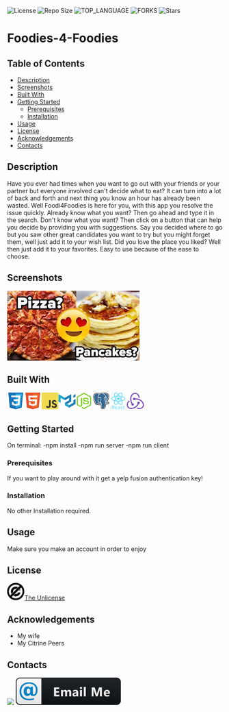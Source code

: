 ![License](https://img.shields.io/github/license/MrOrtiz1988/Foodi4Foodies.svg?style=for-the-badge) ![Repo Size](https://img.shields.io/github/languages/code-size/MrOrtiz1988/Foodi4Foodies.svg?style=for-the-badge) ![TOP_LANGUAGE](https://img.shields.io/github/languages/top/MrOrtiz1988/Foodi4Foodies.svg?style=for-the-badge) ![FORKS](https://img.shields.io/github/forks/MrOrtiz1988/Foodi4Foodies.svg?style=for-the-badge&social) ![Stars](https://img.shields.io/github/stars/MrOrtiz1988/Foodi4Foodies.svg?style=for-the-badge)
    
# Foodies-4-Foodies

## Table of Contents

- [Description](#description)
- [Screenshots](#screenshots)
- [Built With](#built-with)
- [Getting Started](#getting-started)
  - [Prerequisites](#prerequisites)
  - [Installation](#installation)
- [Usage](#usage)
- [License](#license)
- [Acknowledgements](#acknowledgements)
- [Contacts](#contacts)

## Description

Have you ever had times when you want to go out with your friends or your partner but everyone involved can't decide what to eat? It can turn into a lot of back and forth and next thing you know an hour has already been wasted. Well Foodi4Foodies is here for you, with this app you resolve the issue quickly. Already know what you want? Then go ahead and type it in the search. Don't know what you want? Then click on a button that can help you decide by providing you with suggestions. Say you decided where to go but you saw other great candidates you want to try but you might forget them, well just add it to your wish list. Did you love the place you liked? Well then just add it to your favorites. Easy to use because of the ease to choose.


## Screenshots

<img src="public/foodies1.jpeg" />

## Built With

<a href="https://developer.mozilla.org/en-US/docs/Web/CSS"><img src="https://raw.githubusercontent.com/devicons/devicon/master/icons/css3/css3-original.svg" height="40px" width="40px" /></a><a href="https://developer.mozilla.org/en-US/docs/Web/HTML"><img src="https://raw.githubusercontent.com/devicons/devicon/master/icons/html5/html5-original.svg" height="40px" width="40px" /></a><a href="https://developer.mozilla.org/en-US/docs/Web/JavaScript"><img src="https://raw.githubusercontent.com/devicons/devicon/master/icons/javascript/javascript-original.svg" height="40px" width="40px" /></a><a href="https://material-ui.com/"><img src="https://raw.githubusercontent.com/devicons/devicon/master/icons/materialui/materialui-original.svg" height="40px" width="40px" /></a><a href="https://nodejs.org/en/"><img src="https://raw.githubusercontent.com/devicons/devicon/master/icons/nodejs/nodejs-original.svg" height="40px" width="40px" /></a><a href="https://www.postgresql.org/"><img src="https://raw.githubusercontent.com/devicons/devicon/master/icons/postgresql/postgresql-original.svg" height="40px" width="40px" /></a><a href="https://reactjs.org/"><img src="https://raw.githubusercontent.com/devicons/devicon/master/icons/react/react-original-wordmark.svg" height="40px" width="40px" /></a><a href="https://redux.js.org/"><img src="https://raw.githubusercontent.com/devicons/devicon/master/icons/redux/redux-original.svg" height="40px" width="40px" /></a>

## Getting Started

On terminal:
-npm install
-npm run server
-npm run client

### Prerequisites

If you want to play around with it get a yelp fusion authentication key!

### Installation

No other Installation required.

## Usage

Make sure you make an account in order to enjoy


## License

<a href="https://choosealicense.com/licenses/unlicense/"><img src="https://raw.githubusercontent.com/johnturner4004/readme-generator/master/src/components/assets/images/unlicense.svg" height=40 />The Unlicense</a>

## Acknowledgements

- My wife
- My Citrine Peers


## Contacts

<a href="https://www.linkedin.com/in/https://www.linkedin.com/in/luis-ortiz-swe/"><img src="https://img.shields.io/badge/LinkedIn-0077B5?style=for-the-badge&logo=linkedin&logoColor=white" /></a>  <a href="mailto:l.ortizintec@gmail.com"><img src=https://raw.githubusercontent.com/johnturner4004/readme-generator/master/src/components/assets/images/email_me_button_icon_151852.svg /></a>

